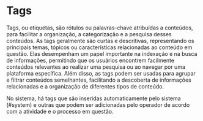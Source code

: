 # Tags

Tags, ou etiquetas, são rótulos ou palavras-chave atribuídas a conteúdos, para facilitar a organização, a categorização e a pesquisa desses conteúdos. As tags geralmente são curtas e descritivas, representando os principais temas, tópicos ou características relacionadas ao conteúdo em questão. Elas desempenham um papel importante na indexação e na busca de informações, permitindo que os usuários encontrem facilmente conteúdos relevantes ao realizar uma pesquisa ou ao navegar por uma plataforma específica. Além disso, as tags podem ser usadas para agrupar e filtrar conteúdos semelhantes, facilitando a descoberta de informações relacionadas e a organização de diferentes tipos de conteúdo.

No sistema, há tags que são inseridas automaticamente pelo sistema (#system) e outras que podem ser adicionadas pelo operador de acordo com a atividade e o processo em questão.